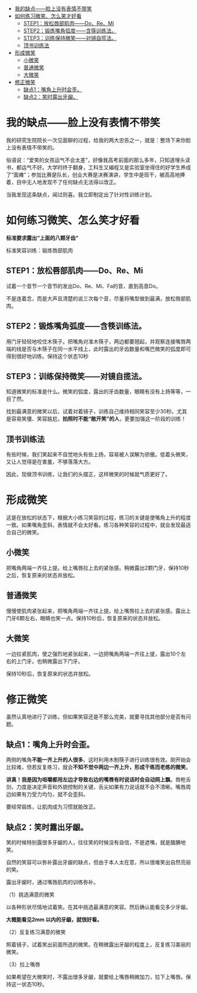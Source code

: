 <!-- TOC -->

- [我的缺点——脸上没有表情不带笑](#我的缺点脸上没有表情不带笑)
- [如何练习微笑、怎么笑才好看](#如何练习微笑怎么笑才好看)
    - [STEP1：放松唇部肌肉——Do、Re、Mi](#step1放松唇部肌肉doremi)
    - [STEP2：锻炼嘴角弧度——含筷训练法。](#step2锻炼嘴角弧度含筷训练法)
    - [STEP3：训练保持微笑——对镜自揽法。](#step3训练保持微笑对镜自揽法)
    - [顶书训练法](#顶书训练法)
- [形成微笑](#形成微笑)
    - [小微笑](#小微笑)
    - [普通微笑](#普通微笑)
    - [大微笑](#大微笑)
- [修正微笑](#修正微笑)
    - [缺点1：嘴角上升时会歪。](#缺点1嘴角上升时会歪)
    - [缺点2：笑时露出牙龈。](#缺点2笑时露出牙龈)

<!-- /TOC -->


# 我的缺点——脸上没有表情不带笑

我的研究生院院长一次见面聊的过程，给我的两大忠告之一，就是：整场下来你脸上没有表情不带笑的。

俗语说：“爱笑的女孩运气不会太差”，好像我高考前面的那么多年，只知道埋头读书，都运气不好。大学时终于翻身，工科生又编程又是实验室坐得住的好学生养成了“面瘫”；参加比赛是队长，创业大赛是决赛演讲，学生中是班干，被高高地捧着，目中无人地发现不了任何缺点无法得以改正。

当我发现这条缺点，闻过则喜。我立即制定出了针对性训练计划。

# 如何练习微笑、怎么笑才好看

**标准要求露出“上面的八颗牙齿”**

标准笑容训练：锻炼唇部肌肉

## STEP1：放松唇部肌肉——Do、Re、Mi

试着一个音节一个音节的发出Do、Re、Mi、Fa的音，直到高音Do。

不是连着念，而是大声且清楚的说三次每个音，尽量将嘴型做到最满，放松唇部肌肉。


## STEP2：锻炼嘴角弧度——含筷训练法。

用门牙轻轻地咬住木筷子。把嘴角对准木筷子，两边都要翘起，并观察连接嘴唇两端的线是否与木筷子在同一水平线上，此时露出的牙齿数量和嘴巴微笑的弧度即可得到很好地训练。保持这个状态10秒


## STEP3：训练保持微笑——对镜自揽法。

知道微笑的标准是什么。微笑的弧度，露出的牙齿数量，眼睛有没有上扬等等，一目了然。

找到最满意的微笑以后，试着对着镜子，训练自己维持相同笑容至少30秒。尤其是容易笑僵、笑容尴尬，**拍照时不能“敞开笑”的人**，更要加强这一阶段的训练！

## 顶书训练法

有些时候，我们笑起来不自觉地头有些上扬，容易被人误解为骄傲。低着头微笑，又让人觉得是在害羞，不够落落大方。

因此，现做顶书训练，让我们的头摆正，这样微笑的时候就气质更好了。

# 形成微笑 

这是在放松的状态下，根据大小练习笑容的过程，练习的关键是使嘴角上升的程度一致。如果嘴角歪斜，表情就不会太好看。练习各种笑容的过程中，就会发现最适合自己的微笑。 

## 小微笑 

把嘴角两端一齐往上提。给上嘴唇拉上去的紧张感。稍微露出2颗门牙，保持10秒之后，恢复原来的状态并放松。

## 普通微笑 

慢慢使肌肉紧张起来，把嘴角两端一齐往上提。给上嘴唇拉上去的紧张感。露出上门牙6颗左右，眼睛也笑一点。保持10秒后，恢复原来的状态并放松。 

## 大微笑 

一边拉紧肌肉，使之强烈地紧张起来，一边把嘴角两端一齐往上提，露出10个左右的上门牙。也稍微露出下门牙。

保持10秒后，恢复原来的状态并放松。

# 修正微笑

虽然认真地进行了训练，但如果笑容还是不那么完美，就要寻找其他部分是否有问题。

## 缺点1：嘴角上升时会歪。
   
两侧的嘴角**不能一齐上升的人很多**。这时利用木制筷子进行训练很有效。刚开始会比较难，但若反复练习，就会**不知不觉中两边一齐上升，形成干练而老练的微笑**。 

**讲真！我是因为咀嚼都用左边才导致右边的嘴唇有时说话时会自动网上飘**。唇枪舌剑，力度是决定声音和外貌控制的关键，舌尖如果有力说话就不会不清晰。嘴唇周边如果有力受力均匀，就不会歪斜。

要经常锻炼，让肌肉成为习惯就能改正。

## 缺点2：笑时露出牙龈。 
  
笑的时候特别露很多牙龈的人，往往笑的时候没有自信，不是遮嘴，就是腼腆地笑。

自然的笑容可以弥补露出牙龈的缺点，但由于本人太在意，所以很难笑出自然亮丽的笑。

露出牙龈时，通过嘴唇肌肉的训练弥补。 

（1）挑选满意的微笑 

以各种形状尽情地试着笑。在其中挑选最满意的笑容。然后确认能看见多少牙龈。

**大概能看见2mm 以内的牙龈，就很好看。**  

（2）反复练习满意的微笑

照着镜子，试着笑出前面所选的微笑。在稍微露出牙龈的程度上，反复练习美丽的微笑。  

（3）拉上嘴唇 

如果希望在大微笑时，不露出很多牙龈，就要给上嘴唇稍微加力，拉下上嘴唇。保持这一状态10秒。 
